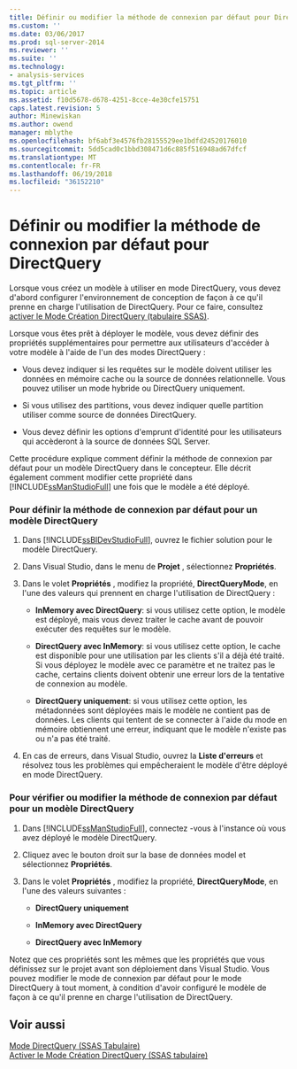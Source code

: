 ```yaml
---
title: Définir ou modifier la méthode de connexion par défaut pour DirectQuery | Documents Microsoft
ms.custom: ''
ms.date: 03/06/2017
ms.prod: sql-server-2014
ms.reviewer: ''
ms.suite: ''
ms.technology:
- analysis-services
ms.tgt_pltfrm: ''
ms.topic: article
ms.assetid: f10d5678-d678-4251-8cce-4e30cfe15751
caps.latest.revision: 5
author: Minewiskan
ms.author: owend
manager: mblythe
ms.openlocfilehash: bf6abf3e4576fb28155529ee1bdfd24520176010
ms.sourcegitcommit: 5dd5cad0c1bbd308471d6c885f516948ad67dfcf
ms.translationtype: MT
ms.contentlocale: fr-FR
ms.lasthandoff: 06/19/2018
ms.locfileid: "36152210"
---
```

# <a name="set-or-change-the-preferred-connection-method-for-directquery"></a>Définir ou modifier la méthode de connexion par défaut pour DirectQuery
  Lorsque vous créez un modèle à utiliser en mode DirectQuery, vous devez d'abord configurer l'environnement de conception de façon à ce qu'il prenne en charge l'utilisation de DirectQuery. Pour ce faire, consultez [activer le Mode Création DirectQuery &#40;tabulaire SSAS&#41;](tabular-models/enable-directquery-mode-in-ssdt.md).  
  
 Lorsque vous êtes prêt à déployer le modèle, vous devez définir des propriétés supplémentaires pour permettre aux utilisateurs d'accéder à votre modèle à l'aide de l'un des modes DirectQuery :  
  
-   Vous devez indiquer si les requêtes sur le modèle doivent utiliser les données en mémoire cache ou la source de données relationnelle. Vous pouvez utiliser un mode hybride ou DirectQuery uniquement.  
  
-   Si vous utilisez des partitions, vous devez indiquer quelle partition utiliser comme source de données DirectQuery.  
  
-   Vous devez définir les options d'emprunt d'identité pour les utilisateurs qui accèderont à la source de données SQL Server.  
  
 Cette procédure explique comment définir la méthode de connexion par défaut pour un modèle DirectQuery dans le concepteur. Elle décrit également comment modifier cette propriété dans [!INCLUDE[ssManStudioFull](../includes/ssmanstudiofull-md.md)] une fois que le modèle a été déployé.  
  
### <a name="to-set-the-preferred-connection-method-for-a-directquery-model"></a>Pour définir la méthode de connexion par défaut pour un modèle DirectQuery  
  
1.  Dans [!INCLUDE[ssBIDevStudioFull](../includes/ssbidevstudiofull-md.md)], ouvrez le fichier solution pour le modèle DirectQuery.  
  
2.  Dans Visual Studio, dans le menu de **Projet** , sélectionnez **Propriétés**.  
  
3.  Dans le volet **Propriétés** , modifiez la propriété, **DirectQueryMode**, en l'une des valeurs qui prennent en charge l'utilisation de DirectQuery :  
  
    -   **InMemory avec DirectQuery**: si vous utilisez cette option, le modèle est déployé, mais vous devez traiter le cache avant de pouvoir exécuter des requêtes sur le modèle.  
  
    -   **DirectQuery avec InMemory**: si vous utilisez cette option, le cache est disponible pour une utilisation par les clients s'il a déjà été traité. Si vous déployez le modèle avec ce paramètre et ne traitez pas le cache, certains clients doivent obtenir une erreur lors de la tentative de connexion au modèle.  
  
    -   **DirectQuery uniquement**: si vous utilisez cette option, les métadonnées sont déployées mais le modèle ne contient pas de données. Les clients qui tentent de se connecter à l'aide du mode en mémoire obtiennent une erreur, indiquant que le modèle n'existe pas ou n'a pas été traité.  
  
4.  En cas de erreurs, dans Visual Studio, ouvrez la **Liste d'erreurs** et résolvez tous les problèmes qui empêcheraient le modèle d'être déployé en mode DirectQuery.  
  
### <a name="to-verify-or-change-the-preferred-connection-method-for-a-directquery-model"></a>Pour vérifier ou modifier la méthode de connexion par défaut pour un modèle DirectQuery  
  
1.  Dans [!INCLUDE[ssManStudioFull](../includes/ssmanstudiofull-md.md)], connectez -vous à l'instance où vous avez déployé le modèle DirectQuery.  
  
2.  Cliquez avec le bouton droit sur la base de données model et sélectionnez **Propriétés**.  
  
3.  Dans le volet **Propriétés** , modifiez la propriété, **DirectQueryMode**, en l'une des valeurs suivantes :  
  
    -   **DirectQuery uniquement**  
  
    -   **InMemory avec DirectQuery**  
  
    -   **DirectQuery avec InMemory**  
  
 Notez que ces propriétés sont les mêmes que les propriétés que vous définissez sur le projet avant son déploiement dans Visual Studio. Vous pouvez modifier le mode de connexion par défaut pour le mode DirectQuery à tout moment, à condition d'avoir configuré le modèle de façon à ce qu'il prenne en charge l'utilisation de DirectQuery.  
  
## <a name="see-also"></a>Voir aussi  
 [Mode DirectQuery &#40;SSAS Tabulaire&#41;](tabular-models/directquery-mode-ssas-tabular.md)   
 [Activer le Mode Création DirectQuery &#40;SSAS tabulaire&#41;](tabular-models/enable-directquery-mode-in-ssdt.md)  
  
  